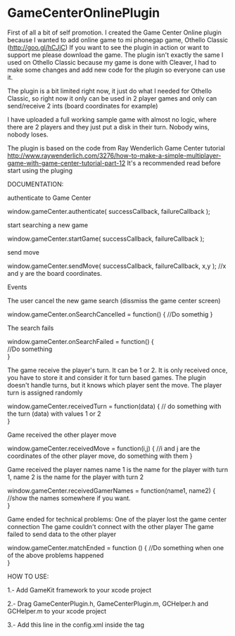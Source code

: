 GameCenterOnlinePlugin
======================

First of all a bit of self promotion. 
I created the Game Center Online plugin because I wanted to add online game to mi phonegap game, Othello Classic (http://goo.gl/hCJjC)
If you want to see the plugin in action or want to support me please download the game.
The plugin isn't exactly the same I used on Othello Classic because my game is done with Cleaver, I had to make some changes and add new code for the plugin so everyone can use it.

The plugin is a bit limited right now, it just do what I needed for Othello Classic, so right now it only can be used in 2 player games and only can send/receive 2 ints (board coordinates for example)

I have uploaded a full working sample game with almost no logic, where there are 2 players and they just put a disk in their turn. Nobody wins, nobody loses.

The plugin is based on the code from Ray Wenderlich Game Center tutorial
http://www.raywenderlich.com/3276/how-to-make-a-simple-multiplayer-game-with-game-center-tutorial-part-12
It's a recommended read before start using the pluging

DOCUMENTATION:

authenticate to Game Center

window.gameCenter.authenticate( successCallback, failureCallback );


start searching a new game

window.gameCenter.startGame( successCallback, failureCallback );


send move

window.gameCenter.sendMove( successCallback, failureCallback, x,y ); //x and y are the board coordinates.


Events

The user cancel the new game search (dissmiss the game center screen)

window.gameCenter.onSearchCancelled = function() {
//Do somethig
}

The search fails

window.gameCenter.onSearchFailed = function() {       
  //Do something      
}

The game receive the player's turn.
It can be 1 or 2.
It is only received once, you have to store it and consider it for turn based games. 
The plugin doesn't handle turns, but it knows which player sent the move.
The player turn is assigned randomly

window.gameCenter.receivedTurn = function(data) {
// do something with the turn (data) with values 1 or 2       
}

Game received the other player move

window.gameCenter.receivedMove = function(i,j) {
//i and j are the coordinates of the other player move, do something with them
}

Game received the player names
name 1 is the name for the player with turn 1, name 2 is the name for the player with turn 2

window.gameCenter.receivedGamerNames = function(name1, name2) {
  //show the names somewhere if you want.      
}

Game ended for technical problems:
One of the player lost the game center connection
The game couldn't connect with the other player
The game failed to send data to the other player

window.gameCenter.matchEnded = function () {
   //Do something when one of the above problems happened     
}


HOW TO USE:


1.- Add GameKit framework to your xcode project

2.- Drag GameCenterPlugin.h, GameCenterPlugin.m, GCHelper.h and GCHelper.m to your xcode project

3.- Add this line in the config.xml inside the <plugins> tag <plugin name="GameCenterPlugin" value="GameCenterPlugin" />

